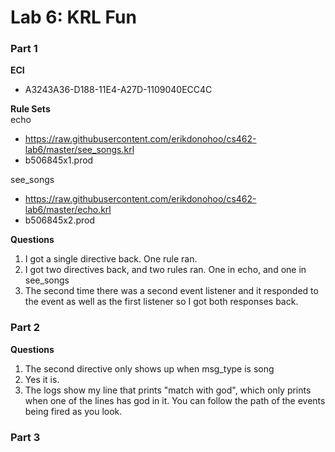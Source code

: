 # Lab 6: KRL Fun

### Part 1

**ECI**
* A3243A36-D188-11E4-A27D-1109040ECC4C

**Rule Sets**  
echo
* https://raw.githubusercontent.com/erikdonohoo/cs462-lab6/master/see_songs.krl
* b506845x1.prod

see_songs
* https://raw.githubusercontent.com/erikdonohoo/cs462-lab6/master/echo.krl
* b506845x2.prod

**Questions**
1. I got a single directive back.  One rule ran.
2. I got two directives back, and two rules ran.  One in echo, and one in see_songs
3. The second time there was a second event listener and it responded to the event as well as the first listener so I got both responses back.

### Part 2

**Questions**
1. The second directive only shows up when msg_type is song
2. Yes it is.
3. The logs show my line that prints "match with god", which only prints when one of the lines has god in it.  You can follow the path of the events being fired as you look.

### Part 3

